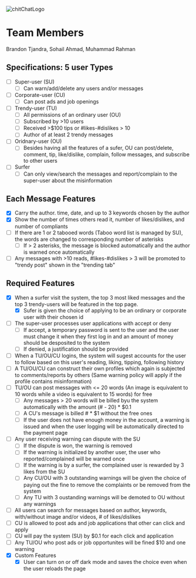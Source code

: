 ![chitChatLogo](https://github.com/btjandra15/ChitChatWebsite/assets/48455670/e9b87b73-ce25-4638-abef-477a21491c77)
# Team Members
Brandon Tjandra, Sohail Ahmad, Muhammad Rahman

## Specifications: 5 user Types
- [ ] Super-user (SU)
  - [ ] Can warn/add/delete any users and/or messages
- [ ] Corporate-user (CU)
  - [ ] Can post ads and job openings  
- [ ] Trendy-user (TU)
  - [ ] All permissions of an ordinary user (OU)
  - [ ] Subscribed by >10 users
  - [ ] Received >$100 tips or #likes-#dislikes > 10
  - [ ] Author of at least 2 trendy messages 
- [ ] Oridnary-user (OU)
  - [ ] Besides having all the features of a sufer, OU can post/delete, comment, tip, like/dislike, complain, follow messages, and subscribe to other users 
- [ ] Surfer
  - [ ] Can only view/search the messages and report/complain to the super-user about the misinformation 

## Each Message Features
- [x] Carry the author. time, date, and up to 3 keywords chosen by the author
- [x] Show the number of times others read it, number of likes/dislikes, and number of compliants
- [ ] If there are 1 or 2 tabooed words (Taboo word list is managed by SU), the words are changed to corresponding number of asterisks
  - [ ] If > 2 asterisks, the message is blocked automatically and the author is warned once automatically
- [ ] Any messages with >10 reads, #likes-#dislikes > 3 will be promoted to "trendy post" shown in the "trending tab"

## Required Features
- [x] When a surfer visit the system, the top 3 most liked messages and the top 3 trendy-users will be featured in the top page.
  - [x] Sufer is given the choice of applying to be an ordinary or corporate user with their chosen id
- [ ] The super-user processes user applications with accept or deny
  - [ ] If accept, a temporary password is sent to the user and the user must change it when they first log in and an amount of money should be desposited to the system
  - [ ] If denied, a justification should be provided
- [ ] When a TU/OU/CU logins, the system will sugest accounts for the user to follow based on this user's reading, liking, tipping, following history
- [ ] A TU/OU/CU can construct their own profiles which again is subjected to comments/reports by others (Same warning policy will apply if the profile contains misinformation)
- [ ] TU/OU can post messages with <= 20 words (An image is equivalent to 10 words while a video is equivalent to 15 words) for free
  - [ ] Any messages > 20 words will be billed byu the system automatically with the amount (# - 20) * $0.1
  - [ ] A CU's message is billed # * $1 without the free ones
  - [ ] If the user does not have enough money in the account, a warning is issued and when the user logging will be automatically directed to the payment page
- [ ] Any user receiving warning can dispute with the SU
  - [ ] If the dispute is won, the warning is removed
  - [ ] If the warning is initialized by another user, the user who reported/complained will be warned once
  - [ ] If the warning is by a surfer, the complained user is rewarded by 3 likes from the SU
  - [ ] Any CU/OU with 3 outstanding warnings will be given the choice of paying out the fine to remove the complaints or be removed from the system
  - [ ] Any TU with 3 oustanding warnings will be demoted to OU without any warnings
- [ ]  All users can search for messages based on author, keywords, with/without image and/or videos, # of likes/dislikes
- [ ]  CU is allowed to post ads and job applications that other can click and apply
  - [ ]  CU will pay the system (SU) by $0.1 for each click and application
- [ ]  Any TU/OU who post ads or job opportunites will be fined $10 and one warning
- [x] Custom Features
  - [x] User can turn on or off dark mode and saves the choice even when the user reloads the page
